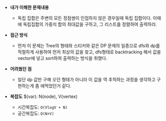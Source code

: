 - **내가 이해한 문제내용**
  - 독립 집합은 주변의 모든 정점쌍이 인접하지 않은 경우일때 독립 집합이다. 이때에 독립집합의 가중치 합의 최대값을 구하고, 그 리스트를 정렬하여 출력하라.

- **접근 방식**
  - 먼저 이 문제는 Tree의 형태와 스티커와 같은 DP 문제의 일종으로 dfs와 dp를 적절하게 사용하여 먼저 최상의 값을 찾고, dfs형태로 backtracking 해서 값을 vector에 넣고 sort하여 출력하는 방식을 취했다.

- **어려웠던 점**
  - 일단 dp 값만 구해 오던 형태가 아니라 이 값을 역 추적하는 과정을 생각하고 구현하는게 좀 애먹었던거 같다.

- **복잡도**
  $(var): N(node), V(vertex)
  - 시간복잡도: `O(VlogV + N)`
  - 공간복잡도: `O(N+V)`